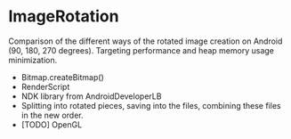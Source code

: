 # ImageRotation
Comparison of the different ways of the rotated image creation on Android (90, 180, 270 degrees). Targeting performance and heap memory usage minimization.

* Bitmap.createBitmap()
* RenderScript
* NDK library from AndroidDeveloperLB
* Splitting into rotated pieces, saving into the files, combining these files in the new order.
* [TODO] OpenGL
